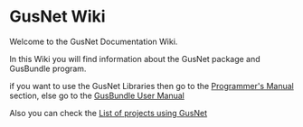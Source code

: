 # **GusNet Wiki**

Welcome to the GusNet Documentation Wiki.

In this Wiki you will find information about the GusNet package and GusBundle program.

if you want to use the GusNet Libraries then go to the [Programmer's Manual](Programmer's-Manual) section, else go to the [GusBundle User Manual](GusBundle-User-Manual)

Also you can check the [List of projects using GusNet](List-of-projects-using-GusNet)

